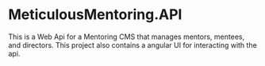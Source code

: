 # MeticulousMentoring.API
This is a Web Api for a Mentoring CMS that manages mentors, mentees, and directors. This project also contains a angular UI for interacting with the api.
